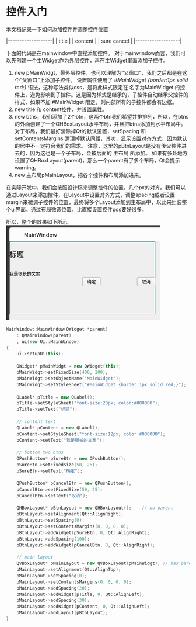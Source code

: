 <!--
 * @Author: your name
 * @Date: 2021-12-23 11:12:24
 * @LastEditTime: 2021-12-24 09:55:15
 * @LastEditors: Please set LastEditors
 * @Description: 打开koroFileHeader查看配置 进行设置: https://github.com/OBKoro1/koro1FileHeader/wiki/%E9%85%8D%E7%BD%AE
 * @FilePath: \docs\Qt\Qt控件入门.md
-->
# 控件入门
本文档记录一下如何添加控件并调整控件位置

|-------------------|
|  title            |
|  content          |
|       sure cancel |
|-------------------|

下面的代码是在mainwindow中直接添加控件。
对于mainwindow而言，我们可以先创建一个主Widget作为外层控件，再在主Widget里面添加子控件。
1. new pMainWidgt，最外层控件，也可以理解为“父窗口”，我们之后都是在这个“父窗口”上添加子控件。
   设置属性使用了 *#MainWidget {border:1px solid red;}* 语法，这种写法类似css，是将此样式限定在 名字为MainWidget 的控件上，避免影响到子控件。这是因为样式是继承的，子控件自动继承父控件的样式，如果不加 #MainWidget 限定，则内部所有的子控件都会有边框。
2. new title 和 content控件，并设置属性。
3. new btns，我们添加了2个btn，这两个btn我们希望并排排列，所以，在btns的外面创建了一个QHBoxLayout水平布局，并且把btns添加到水平布局中。
   对于布局，我们最好清除掉Qt的默认设置，setSpacing 和 setContentsMargins 清理掉默认间距，其次，显示设置对齐方式，因为默认的居中不一定符合我们的需求。
   注意，这里的pBtnLayout是没有传父控件进去的，因为这也是一个子布局，会被后面的 主布局 所添加。
   如果有多处地方设置了QHBoxLayout(parent)，那么一个parent有了多个布局，Qt会提示warning。
4. new 主布局pMainLayout，把各个控件和布局添加进来。

在实际开发中，我们会按照设计稿来调整控件的位置，几个px的对齐。我们可以通过Layout来添加控件，在Layout中设置对齐方式，调整spacing或者设置margin来微调子控件的位置，最终将多个Layout添加到主布局中，以此来组装整个ui界面。通过布局微调位置，比直接设置控件pos要好很多。

所以，整个的效果如下所示。
![20211223120947](https://raw.githubusercontent.com/LittleMali/docs/master/mdPics/20211223120947.png)   

```c++
MainWindow::MainWindow(QWidget *parent)
    : QMainWindow(parent)
    , ui(new Ui::MainWindow)
{
    ui->setupUi(this);

    QWidget* pMainWidgt = new QWidget(this);
    pMainWidgt->setFixedSize(400, 200);
    pMainWidgt->setObjectName("MainWidget");
    pMainWidgt->setStyleSheet("#MainWidget {border:1px solid red;}");

    QLabel* pTitle = new QLabel();
    pTitle->setStyleSheet("font-size:20px; color:#000000");
    pTitle->setText("标题");

    // content text
    QLabel* pContent = new QLabel();
    pContent->setStyleSheet("font-size:12px; color:#000000");
    pContent->setText("我是很长的文案");

    // bottom two btns
    QPushButton* pSureBtn = new QPushButton();
    pSureBtn->setFixedSize(50, 25);
    pSureBtn->setText("确定");

    QPushButton* pCancelBtn = new QPushButton();
    pCancelBtn->setFixedSize(50, 25);
    pCancelBtn->setText("取消");

    QHBoxLayout* pBtnLayout = new QHBoxLayout();    // no parent
    pBtnLayout->setAlignment(Qt::AlignRight);
    pBtnLayout->setSpacing(0);
    pBtnLayout->setContentsMargins(0, 0, 0, 0);
    pBtnLayout->addWidget(pSureBtn, 0, Qt::AlignRight);
    pBtnLayout->addSpacing(100);
    pBtnLayout->addWidget(pCancelBtn, 0, Qt::AlignRight);

    // main layout
    QVBoxLayout* pMainLayout = new QVBoxLayout(pMainWidgt); // has parent
    pMainLayout->setAlignment(Qt::AlignTop);
    pMainLayout->setSpacing(0);
    pMainLayout->setContentsMargins(0, 0, 0, 0);
    pMainLayout->addSpacing(20);
    pMainLayout->addWidget(pTitle, 0, Qt::AlignLeft);
    pMainLayout->addSpacing(30);
    pMainLayout->addWidget(pContent, 0, Qt::AlignLeft);
    pMainLayout->addLayout(pBtnLayout);
}
```
